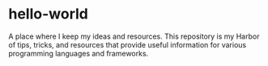 # hello-world
A place where I keep my ideas and resources.
This repository is my Harbor of tips, tricks, and resources that provide useful information for various programming languages and frameworks. 
